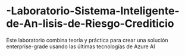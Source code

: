 # -Laboratorio-Sistema-Inteligente-de-An-lisis-de-Riesgo-Crediticio
Este laboratorio combina teoría y práctica para crear una solución enterprise-grade usando las últimas tecnologías de Azure AI

